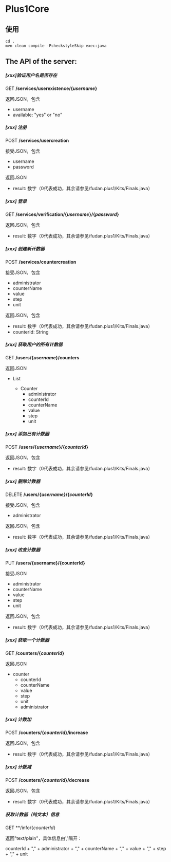 # Plus1Core
## 使用

```shell
cd .
mvn clean compile -PcheckstyleSkip exec:java
```

## The API of the server:
##### [xxx]验证用户名是否存在


GET **/services/userexistence/{*username*}**

返回JSON，包含

+ username
+ available: "yes" or "no"


##### [xxx] 注册

POST **/services/usercreation**

接受JSON，包含

+ username
+ password

返回JSON

+ result: 数字（0代表成功，其余请参见/fudan.plus1/Kits/Finals.java）

##### [xxx] 登录


GET **/services/verification/{*username*}/{*password*}**

返回JSON，包含

+ result: 数字（0代表成功，其余请参见/fudan.plus1/Kits/Finals.java）


##### [xxx] 创建新计数器

POST **/services/countercreation**

接受JSON，包含

+ administrator
+ counterName
+ value
+ step
+ unit

返回JSON，包含

+ result: 数字（0代表成功，其余请参见/fudan.plus1/Kits/Finals.java）
+ counterId: String

##### [xxx] 获取用户的所有计数器


GET **/users/{*username*}/counters**

返回JSON

+ List<AbstractCounter>
  + Counter
    + administrator
    + counterId
    + counterName
    + value
    + step
    + unit


##### [xxx] 添加已有计数器


POST **/users/{*username*}/{*counterId*}**

返回JSON，包含

+ result: 数字（0代表成功，其余请参见/fudan.plus1/Kits/Finals.java）


##### [xxx] 删除计数器


DELETE **/users/{*username}*/{*counterId*}**

接受JSON，包含

+ administrator

返回JSON，包含

+ result: 数字（0代表成功，其余请参见/fudan.plus1/Kits/Finals.java）

##### [xxx] 改变计数器


PUT **/users/{username}/{counterId}**

接受JSON

+ administrator
+ counterName
+ value
+ step
+ unit

返回JSON，包含

+ result: 数字（0代表成功，其余请参见/fudan.plus1/Kits/Finals.java）


##### [xxx] 获取一个计数器

GET **/counters/{*counterId*}**

返回JSON

+ counter
  + counterId
  + counterName
  + value
  + step
  + unit
  + administrator

##### [xxx] 计数加


POST **/counters/{*counterId*}/increase**

返回JSON，包含

+ result: 数字（0代表成功，其余请参见/fudan.plus1/Kits/Finals.java）

##### [xxx] 计数减


POST **/counters/{*counterId*}/decrease**

返回JSON，包含

+ result: 数字（0代表成功，其余请参见/fudan.plus1/Kits/Finals.java）

##### 获取计数器（纯文本）信息

GET **/info/{*counterId*}

返回"text/plain"，具体信息由','隔开：

counterId + "," + 
                administrator + "," + 
                counterName + "," + 
                value + "," + 
                step + "," +
                unit